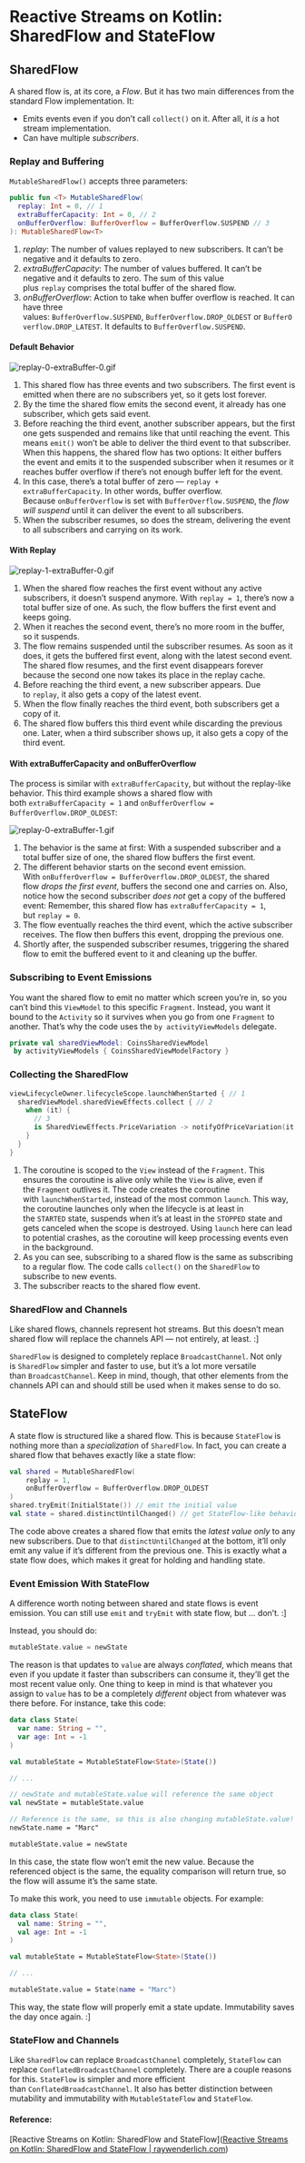 # Reactive Streams on Kotlin: SharedFlow and StateFlow

## SharedFlow

A shared flow is, at its core, a *Flow*. But it has two main differences from the standard Flow implementation. It:

- Emits events even if you don’t call `collect()` on it. After all, it *is* a hot stream implementation.
- Can have multiple *subscribers*.

### Replay and Buffering

`MutableSharedFlow()` accepts three parameters:

```kotlin
public fun <T> MutableSharedFlow(
  replay: Int = 0, // 1
  extraBufferCapacity: Int = 0, // 2
  onBufferOverflow: BufferOverflow = BufferOverflow.SUSPEND // 3
): MutableSharedFlow<T>
```

1. *replay*: The number of values replayed to new subscribers. It can’t be negative and it defaults to zero.
2. *extraBufferCapacity*: The number of values buffered. It can’t be negative and it defaults to zero. The sum of this value plus `replay` comprises the total buffer of the shared flow.
3. *onBufferOverflow*: Action to take when buffer overflow is reached. It can have three values: `BufferOverflow.SUSPEND`, `BufferOverflow.DROP_OLDEST` or `BufferOverflow.DROP_LATEST`. It defaults to `BufferOverflow.SUSPEND`.

#### Default Behavior

![replay-0-extraBuffer-0.gif](../resources/replay-0-extraBuffer-0.gif)

1. This shared flow has three events and two subscribers. The first event is emitted when there are no subscribers yet, so it gets lost forever.
2. By the time the shared flow emits the second event, it already has one subscriber, which gets said event.
3. Before reaching the third event, another subscriber appears, but the first one gets suspended and remains like that until reaching the event. This means `emit()` won’t be able to deliver the third event to that subscriber. When this happens, the shared flow has two options: It either buffers the event and emits it to the suspended subscriber when it resumes or it reaches buffer overflow if there’s not enough buffer left for the event.
4. In this case, there’s a total buffer of zero — `replay + extraBufferCapacity`. In other words, buffer overflow. Because `onBufferOverflow` is set with `BufferOverflow.SUSPEND`, the *flow will suspend* until it can deliver the event to all subscribers.
5. When the subscriber resumes, so does the stream, delivering the event to all subscribers and carrying on its work.

#### With Replay

![replay-1-extraBuffer-0.gif](../resources/replay-1-extraBuffer-0.gif)

1. When the shared flow reaches the first event without any active subscribers, it doesn’t suspend anymore. With `replay = 1`, there’s now a total buffer size of one. As such, the flow buffers the first event and keeps going.
2. When it reaches the second event, there’s no more room in the buffer, so it suspends.
3. The flow remains suspended until the subscriber resumes. As soon as it does, it gets the buffered first event, along with the latest second event. The shared flow resumes, and the first event disappears forever because the second one now takes its place in the replay cache.
4. Before reaching the third event, a new subscriber appears. Due to `replay`, it also gets a copy of the latest event.
5. When the flow finally reaches the third event, both subscribers get a copy of it.
6. The shared flow buffers this third event while discarding the previous one. Later, when a third subscriber shows up, it also gets a copy of the third event.

#### With extraBufferCapacity and onBufferOverflow

The process is similar with `extraBufferCapacity`, but without the replay-like behavior. This third example shows a shared flow with both `extraBufferCapacity = 1` and `onBufferOverflow = BufferOverflow.DROP_OLDEST`:

![replay-0-extraBuffer-1.gif](../resources/replay-0-extraBuffer-1.gif)

1. The behavior is the same at first: With a suspended subscriber and a total buffer size of one, the shared flow buffers the first event.
2. The different behavior starts on the second event emission. With `onBufferOverflow = BufferOverflow.DROP_OLDEST`, the shared flow *drops the first event*, buffers the second one and carries on. Also, notice how the second subscriber *does not* get a copy of the buffered event: Remember, this shared flow has `extraBufferCapacity = 1`, but `replay = 0`.
3. The flow eventually reaches the third event, which the active subscriber receives. The flow then buffers this event, dropping the previous one.
4. Shortly after, the suspended subscriber resumes, triggering the shared flow to emit the buffered event to it and cleaning up the buffer.

### Subscribing to Event Emissions

You want the shared flow to emit no matter which screen you’re in, so you can’t bind this `ViewModel` to this specific `Fragment`. Instead, you want it bound to the `Activity` so it survives when you go from one `Fragment` to another. That’s why the code uses the `by activityViewModels` delegate.

```kotlin
private val sharedViewModel: CoinsSharedViewModel
 by activityViewModels { CoinsSharedViewModelFactory }
```

### Collecting the SharedFlow

```kotlin
viewLifecycleOwner.lifecycleScope.launchWhenStarted { // 1
  sharedViewModel.sharedViewEffects.collect { // 2
    when (it) {
      // 3
      is SharedViewEffects.PriceVariation -> notifyOfPriceVariation(it.variation)
    }
  }
}
```

1. The coroutine is scoped to the `View` instead of the `Fragment`. This ensures the coroutine is alive only while the `View` is alive, even if the `Fragment` outlives it. The code creates the coroutine with `launchWhenStarted`, instead of the most common `launch`. This way, the coroutine launches only when the lifecycle is at least in the `STARTED` state, suspends when it’s at least in the `STOPPED` state and gets canceled when the scope is destroyed. Using `launch` here can lead to potential crashes, as the coroutine will keep processing events even in the background.
2. As you can see, subscribing to a shared flow is the same as subscribing to a regular flow. The code calls `collect()` on the `SharedFlow` to subscribe to new events.
3. The subscriber reacts to the shared flow event.

### SharedFlow and Channels

Like shared flows, channels represent hot streams. But this doesn’t mean shared flow will replace the channels API — not entirely, at least. :]

`SharedFlow` is designed to completely replace `BroadcastChannel`. Not only is `SharedFlow` simpler and faster to use, but it’s a lot more versatile than `BroadcastChannel`. Keep in mind, though, that other elements from the channels API can and should still be used when it makes sense to do so.

## StateFlow

A state flow is structured like a shared flow. This is because `StateFlow` is nothing more than a *specialization* of `SharedFlow`. In fact, you can create a shared flow that behaves exactly like a state flow:

```kotlin
val shared = MutableSharedFlow(
    replay = 1,
    onBufferOverflow = BufferOverflow.DROP_OLDEST
)
shared.tryEmit(InitialState()) // emit the initial value
val state = shared.distinctUntilChanged() // get StateFlow-like behavior
```

The code above creates a shared flow that emits the *latest value only* to any new subscribers. Due to that `distinctUntilChanged` at the bottom, it’ll only emit any value if it’s different from the previous one. This is exactly what a state flow does, which makes it great for holding and handling state.

### Event Emission With StateFlow

A difference worth noting between shared and state flows is event emission. You can still use `emit` and `tryEmit` with state flow, but … don’t. :]

Instead, you should do:

```kotlin
mutableState.value = newState
```

The reason is that updates to `value` are always *conflated*, which means that even if you update it faster than subscribers can consume it, they’ll get the most recent value only. One thing to keep in mind is that whatever you assign to `value` has to be a completely *different* object from whatever was there before. For instance, take this code:

```kotlin
data class State(
  var name: String = "",
  var age: Int = -1
)

val mutableState = MutableStateFlow<State>(State())

// ...

// newState and mutableState.value will reference the same object
val newState = mutableState.value 

// Reference is the same, so this is also changing mutableState.value!
newState.name = "Marc"

mutableState.value = newState
```

In this case, the state flow won’t emit the new value. Because the referenced object is the same, the equality comparison will return true, so the flow will assume it’s the same state.

To make this work, you need to use `immutable` objects. For example:

```kotlin
data class State(
  val name: String = "",
  val age: Int = -1
)

val mutableState = MutableStateFlow<State>(State())

// ...

mutableState.value = State(name = "Marc")
```

This way, the state flow will properly emit a state update. Immutability saves the day once again. :]

### StateFlow and Channels

Like `SharedFlow` can replace `BroadcastChannel` completely, `StateFlow` can replace `ConflatedBroadcastChannel` completely. There are a couple reasons for this. `StateFlow` is simpler and more efficient than `ConflatedBroadcastChannel`. It also has better distinction between mutability and immutability with `MutableStateFlow` and `StateFlow`.

#### Reference:

[Reactive Streams on Kotlin: SharedFlow and StateFlow]([Reactive Streams on Kotlin: SharedFlow and StateFlow | raywenderlich.com](https://www.raywenderlich.com/22030171-reactive-streams-on-kotlin-sharedflow-and-stateflow#toc-anchor-010))
